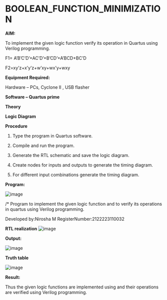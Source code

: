 # BOOLEAN_FUNCTION_MINIMIZATION

**AIM:**

To implement the given logic function verify its operation in Quartus using Verilog programming.

F1= A’B’C’D’+AC’D’+B’CD’+A’BCD+BC’D 

F2=xy’z+x’y’z+w’xy+wx’y+wxy

**Equipment Required:**

Hardware – PCs, Cyclone II , USB flasher

**Software – Quartus prime**

**Theory**

**Logic Diagram**

**Procedure**

1.	Type the program in Quartus software.

2.	Compile and run the program.

3.	Generate the RTL schematic and save the logic diagram.

4.	Create nodes for inputs and outputs to generate the timing diagram.

5.	For different input combinations generate the timing diagram.


**Program:**

![image](https://github.com/divyadharshiniddanbarasu/BOOLEAN_FUNCTION_MINIMIZATION/assets/119393424/23997dab-7810-4dc7-bb10-e89178af84f2)


/* Program to implement the given logic function and to verify its operations in quartus using Verilog programming. 

Developed by:Nirosha M RegisterNumber:2122223110032


**RTL realization**
![image](https://github.com/divyadharshiniddanbarasu/BOOLEAN_FUNCTION_MINIMIZATION/assets/119393424/ff684404-7235-45b2-bd44-9e0fbeda3976)

**Output:**

![image](https://github.com/divyadharshiniddanbarasu/BOOLEAN_FUNCTION_MINIMIZATION/assets/119393424/fc206d8a-4d2c-42a3-a845-8c64ab729425)

**Truth table**

![image](https://github.com/divyadharshiniddanbarasu/BOOLEAN_FUNCTION_MINIMIZATION/assets/119393424/82789d69-18f5-4f0b-a19a-2c80ebd37c96)


**Result:**

Thus the given logic functions are implemented using and their operations are verified using Verilog programming.

